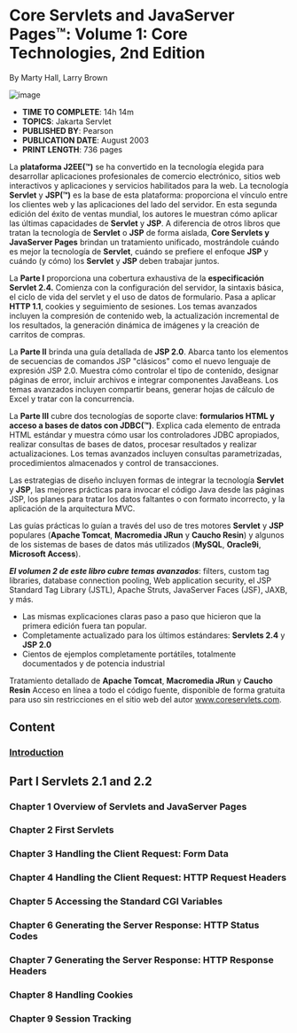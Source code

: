 # Core Servlets and JavaServer Pages™: Volume 1: Core Technologies, 2nd Edition
By Marty Hall, Larry Brown

![image](https://github.com/adolfodelarosades/Java/assets/23094588/d1c7f618-905e-403d-a3c9-2a1999f97855)

* **TIME TO COMPLETE**: 14h 14m
* **TOPICS**: Jakarta Servlet
* **PUBLISHED BY**: Pearson
* **PUBLICATION DATE**: August 2003
* **PRINT LENGTH**: 736 pages

La **plataforma J2EE(™)** se ha convertido en la tecnología elegida para desarrollar aplicaciones profesionales de comercio electrónico, sitios web interactivos y aplicaciones y servicios habilitados para la web. La tecnología **Servlet** y **JSP(™)** es la base de esta plataforma: proporciona el vínculo entre los clientes web y las aplicaciones del lado del servidor. En esta segunda edición del éxito de ventas mundial, los autores le muestran cómo aplicar las últimas capacidades de **Servlet** y **JSP**. A diferencia de otros libros que tratan la tecnología de **Servlet** o **JSP** de forma aislada, **Core Servlets y JavaServer Pages** brindan un tratamiento unificado, mostrándole cuándo es mejor la tecnología de **Servlet**, cuándo se prefiere el enfoque **JSP** y cuándo (y cómo) los **Servlet** y **JSP** deben trabajar juntos.

La **Parte I** proporciona una cobertura exhaustiva de la **especificación Servlet 2.4.** Comienza con la configuración del servidor, la sintaxis básica, el ciclo de vida del servlet y el uso de datos de formulario. Pasa a aplicar **HTTP 1.1**, cookies y seguimiento de sesiones. Los temas avanzados incluyen la compresión de contenido web, la actualización incremental de los resultados, la generación dinámica de imágenes y la creación de carritos de compras.

La **Parte II** brinda una guía detallada de **JSP 2.0**. Abarca tanto los elementos de secuencias de comandos JSP "clásicos" como el nuevo lenguaje de expresión JSP 2.0. Muestra cómo controlar el tipo de contenido, designar páginas de error, incluir archivos e integrar componentes JavaBeans. Los temas avanzados incluyen compartir beans, generar hojas de cálculo de Excel y tratar con la concurrencia.

La **Parte III** cubre dos tecnologías de soporte clave: **formularios HTML y acceso a bases de datos con JDBC(™)**. Explica cada elemento de entrada HTML estándar y muestra cómo usar los controladores JDBC apropiados, realizar consultas de bases de datos, procesar resultados y realizar actualizaciones. Los temas avanzados incluyen consultas parametrizadas, procedimientos almacenados y control de transacciones.

Las estrategias de diseño incluyen formas de integrar la tecnología **Servlet** y **JSP**, las mejores prácticas para invocar el código Java desde las páginas JSP, los planes para tratar los datos faltantes o con formato incorrecto, y la aplicación de la arquitectura MVC.

Las guías prácticas lo guían a través del uso de tres motores **Servlet** y **JSP** populares (**Apache Tomcat**, **Macromedia JRun** y **Caucho Resin**) y algunos de los sistemas de bases de datos más utilizados (**MySQL**, **Oracle9i**, **Microsoft Access**).

***El volumen 2 de este libro cubre temas avanzados***: filters, custom tag libraries, database connection pooling, Web application security, el JSP Standard Tag Library (JSTL), Apache Struts, JavaServer Faces (JSF), JAXB, y más.

* Las mismas explicaciones claras paso a paso que hicieron que la primera edición fuera tan popular.
* Completamente actualizado para los últimos estándares: **Servlets 2.4** y **JSP 2.0**
* Cientos de ejemplos completamente portátiles, totalmente documentados y de potencia industrial

Tratamiento detallado de **Apache Tomcat**, **Macromedia JRun** y **Caucho Resin** Acceso en línea a todo el código fuente, disponible de forma gratuita para uso sin restricciones en el sitio web del autor www.coreservlets.com.

## Content

### [Introduction](https://github.com/adolfodelarosades/Java/blob/master/temarios/945_Core_Servlets_and_JavaServer_Pages_V1/00_Introduction.md)

## Part I Servlets 2.1 and 2.2
 	
### Chapter 1 Overview of Servlets and JavaServer Pages
### Chapter 2 First Servlets
### Chapter 3 Handling the Client Request: Form Data
### Chapter 4 Handling the Client Request: HTTP Request Headers
### Chapter 5 Accessing the Standard CGI Variables
### Chapter 6 Generating the Server Response: HTTP Status Codes
### Chapter 7 Generating the Server Response: HTTP Response Headers
### Chapter 8 Handling Cookies
### Chapter 9 Session Tracking

